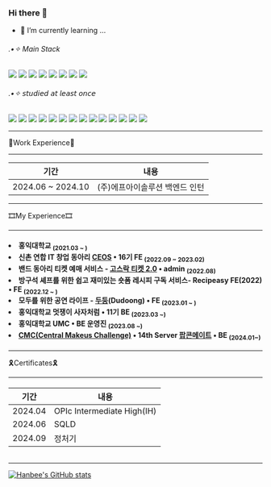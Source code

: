 ### Hi there 👋

- 🌱 I’m currently learning ...
<h6>.•✧ Main Stack</h6>
<p>
  <img src="https://img.shields.io/badge/Java-007396?style=flat-square&logo=java&logoColor=white">
  <img src="https://img.shields.io/badge/Spring-6DB33F?style=flat-square&logo=spring&logoColor=white">
  <img src="https://img.shields.io/badge/Aws-232F3E?style=flat-square&logo=amazon-aws&logoColor=white">
  <img src="https://img.shields.io/badge/Docker-2496ED?style=flat-square&logo=docker&logoColor=white">
  <img src="https://img.shields.io/badge/Ubuntu-E95420?style=flat-square&logo=ubuntu&logoColor=white">
  <img src="https://img.shields.io/badge/PyCharm-000000?style=flat-square&logo=pycharm&logoColor=white">
  <img src="https://img.shields.io/badge/Postman-FF6C37?style=flat-square&logo=postman&logoColor=white">
  <img src="https://img.shields.io/badge/Linux-FCC624?style=flat-square&logo=linux&logoColor=black">
</p>

<h6>.•✧ 𝘴𝘵𝘶𝘥𝘪𝘦𝘥 𝘢𝘵 𝘭𝘦𝘢𝘴𝘵 𝘰𝘯𝘤𝘦</h6>
<p>
  <img src="https://img.shields.io/badge/C++-00599C?style=flat-square&logo=cplusplus&logoColor=white">
  <img src="https://img.shields.io/badge/C-A8B9CC?style=flat-square&logo=c&logoColor=white">
  <img src="https://img.shields.io/badge/styled components-DB7093?style=flat-square&logo=styled-components&logoColor=white">
  <img src="https://img.shields.io/badge/Storybook-FF4785?style=flat-square&logo=storybook&logoColor=white">
  <img src="https://img.shields.io/badge/Vercel-000000?style=flat-square&logo=vercel&logoColor=white">
  <img src="https://img.shields.io/badge/Python-3776AB?style=flat-square&logo=python&logoColor=white">
  <img src="https://img.shields.io/badge/Express-000000?style=flat-square&logo=express&logoColor=white">
  <img src="https://img.shields.io/badge/Node.js-339933?style=flat-square&logo=node.js&logoColor=black">
  <img src="https://img.shields.io/badge/Typescript-3178C6?style=flat-square&logo=typescript&logoColor=white">
  <img src="https://img.shields.io/badge/React-61DAFB?style=flat-square&logo=react&logoColor=white">
  <img src="https://img.shields.io/badge/Next.js-000000?style=flat-square&logo=next.js&logoColor=white">
  <img src="https://img.shields.io/badge/Javascript-F7DF1E?style=flat-square&logo=javascript&logoColor=white">
  <img src="https://img.shields.io/badge/Html-E34F26?style=flat-square&logo=html5&logoColor=white">
  <img src="https://img.shields.io/badge/Css-1572B6?style=flat-square&logo=css3&logoColor=white">
</p>



-------------------------------------------------------------------------------------------------------------------------------------------------------------------------------------

💼Work Experience💼

-------------------------------------------------------------------------------------------------------------------------------------------------------------------------------------
|기간|내용|
|------|---|
|  2024.06 ~ 2024.10 |  (주)에프아이솔루션 백엔드 인턴



-------------------------------------------------------------------------------------------------------------------------------------------------------------------------------------

🎞My Experience🎞

-------------------------------------------------------------------------------------------------------------------------------------------------------------------------------------


<h4 align=left>
<li>홍익대학교 <sub>(2021.03 ~ )</sub></li>
<li>신촌 연합 IT 창업 동아리 <a href="https://github.com/CEOS-Developers">CEOS</a> • 16기 FE <sub>(2022.09 ~ 2023.02)</sub></li>
<li>밴드 동아리 티켓 예매 서비스 - <a href="https://github.com/Gosrock/Ticket-Admin-22nd">고스락 티켓 2.0</a> • admin <sub> (2022.08)</sub></li>
<li>방구석 셰프를 위한 쉽고 재미있는 숏폼 레시피 구독 서비스- Recipeasy FE(2022) • FE <sub>(2022.12 ~ )</sub></li>
<li>모두를 위한 공연 라이프 - <a href="https://github.com/Gosrock/DuDoong-Front">두둥</a>(Dudoong) • FE <sub>(2023.01 ~ )</sub></li>
<li>홍익대학교 멋쟁이 사자처럼 • 11기 BE <sub>(2023.03 ~)</sub></li>
 <li>홍익대학교 UMC • BE 운영진 <sub>(2023.08 ~)</sub></li>
 <li> <a href="https://github.com/Central-MakeUs">CMC(Central Makeus Challenge)</a> • 14th Server <a href="https://github.com/Central-MakeUs/Youngduck-Server">팝콘메이트</a>  • BE <sub>(2024.01~)</sub>
</h4>

-------------------------------------------------------------------------------------------------------------------------------------------------------------------------------------

🎗️Certificates🎗️

-------------------------------------------------------------------------------------------------------------------------------------------------------------------------------------

<h6>
 
|기간|내용|
|------|---|
| 2024.04 | OPIc Intermediate High(IH)
| 2024.06 | SQLD
| 2024.09 | 정처기 
 
</h6>


-------------------------------------------------------------------------------------------------------------------------------------------------------------------------------------

<div>
 
[![Hanbee's GitHub stats](https://github-readme-stats.vercel.app/api?username=AlmondBreez3)](https://github.com/AlmondBreez3/github-readme-stats)
</div>




<!--
**AlmondBreez3/AlmondBreez3** is a ✨ _special_ ✨ repository because its `README.md` (this file) appears on your GitHub profile.

Here are some ideas to get you started:

- 🔭 I’m currently working on ...

- 👯 I’m looking to collaborate on ...
- 🤔 I’m looking for help with ...
- 💬 Ask me about ...
- 📫 How to reach me: ...
- 😄 Pronouns: ...
- ⚡ Fun fact: ...
-->
